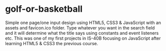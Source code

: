 # golf-or-basketball
Simple one page/one input design using HTML5, CSS3 & JavaScript with an assets and favicon.ico folder. 
Type whatever you want in the search field and it will determine what the title says using constants and event listeners etc.
This was one of my first projects in IS-40B focusing on JavaScript after learning HTML5 & CSS3 the previous course.
